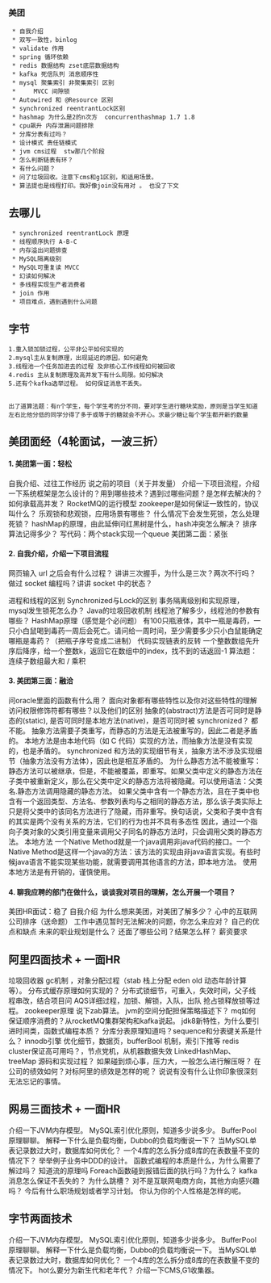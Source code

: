 ### 美团
     * 自我介绍
     * 双写一致性，binlog
     * validate 作用
     * spring 循环依赖
     * redis 数据结构 zset底层数据结构
     * kafka 死信队列 消息顺序性
     * mysql 聚集索引 非聚集索引 区别
     *     MVCC 间隙锁 
     * Autowired 和 @Resource 区别
     * synchronized reentrantLock区别
     * hashmap 为什么是2的n次方  concurrenthashmap 1.7 1.8
     * cpu飙升 内存泄漏问题排除
     * 分库分表有过吗？
     * 设计模式 责任链模式
     * jvm cms过程  stw那几个阶段
     * 怎么判断链表有环？
     * 有什么问题？
     * 问了垃圾回收。注意下cms和g1区别，和适用场景。
     * 算法提也是线程打印。我好像join没有用对 。 也没了下文
     
     
## 去哪儿
     * synchronized reentrantLock 原理
     * 线程顺序执行 A-B-C
     * 内存溢出问题排查
     * MySQL隔离级别
     * MySQL可重复读 MVCC
     * 幻读如何解决
     * 多线程实现生产者消费者
     * join 作用 
     * 项目难点，遇到遇到什么问题    


## 字节
    1.重入锁加锁过程，公平非公平如何实现的
    2.mysql主从复制原理，出现延迟的原因，如何避免
    3.线程池一个任务加进去的过程 及非核心工作线程如何被回收
    4.redis 主从复制原理及高并发下有什么局限。如何解决     
    5.还有个kafka选举过程。 如何保证消息不丢失。
    
    
    出了道算法题：有n个学生，每个学生考的分不同，要对学生进行糖块奖励，原则是当学生知道左右比他分低的同学分得了多于或等于的糖就会不开心。求最少糖让每个学生都开新的数量




    
## 美团面经（4轮面试，一波三折）
#### 1. 美团第一面：轻松
自我介绍、过往工作经历
说之前的项目（关于并发量）
介绍一下项目流程，介绍一下系统框架是怎么设计的？用到哪些技术？遇到过哪些问题？是怎样去解决的？
如何承载高并发？
RocketMQ的运行模型
zookeeper是如何保证一致性的，协议叫什么？
乐观锁和悲观锁，应用场景有哪些？
什么情况下会发生死锁，怎么处理死锁？
hashMap的原理，由此延伸问红黑树是什么，hash冲突怎么解决？
排序算法记得多少？
写代码：两个stack实现一个queue
美团第二面：紧张
#### 2. 自我介绍，介绍一下项目流程
网页输入 url 之后会有什么过程？
讲讲三次握手，为什么是三次？两次不行吗？
做过 socket 编程吗？讲讲 socket 中的状态？

进程和线程的区别
Synchronized与Lock的区别
事务隔离级别和实现原理，mysql发生锁死怎么办？
Java的垃圾回收机制
线程池了解多少，线程池的参数有哪些？
HashMap原理（感觉是个必问题）
有100只瓶液体，其中一瓶是毒药，一只小白鼠喝到毒药一周后会死亡。请问给一周时间，至少需要多少只小白鼠能确定哪瓶是毒药？（把瓶子序号变成二进制）
代码实现链表的反转
一个整数数组先升序后降序，给一个整数k，返回它在数组中的index，找不到的话返回-1
算法题：连续子数组最大和 / 乘积
#### 3. 美团第三面：融洽
问oracle里面的函数有什么用？
面向对象都有哪些特性以及你对这些特性的理解
访问权限修饰符都有哪些？以及他们的区别
抽象的(abstract)方法是否可同时是静态的(static), 是否可同时是本地方法(native)，是否可同时被 synchronized？
    都不能。
    抽象方法需要子类重写，而静态的方法是无法被重写的，因此二者是矛盾的。
    本地方法是由本地代码（如 C 代码）实现的方法，而抽象方法是没有实现的，也是矛盾的。
    synchronized 和方法的实现细节有关，抽象方法不涉及实现细节（抽象方法没有方法体），因此也是相互矛盾的。
    为什么静态方法不能被重写：
    静态方法可以被继承，但是，不能被覆盖，即重写。如果父类中定义的静态方法在子类中被重新定义，那么在父类中定义的静态方法将被隐藏。可以使用语法：父类名.静态方法调用隐藏的静态方法。
    如果父类中含有一个静态方法，且在子类中也含有一个返回类型、方法名、参数列表均与之相同的静态方法，那么该子类实际上只是将父类中的该同名方法进行了隐藏，而非重写。换句话说，父类和子类中含有的其实是两个没有关系的方法，它们的行为也并不具有多态性
    因此，通过一个指向子类对象的父类引用变量来调用父子同名的静态方法时，只会调用父类的静态方法。
    本地方法
    一个Native Method就是一个java调用非java代码的接口。一个Native Method是这样一个java的方法：该方法的实现由非java语言实现。有些时候java语言不能实现某些功能，就需要调用其他语言的方法，即本地方法。
    使用本地方法是有开销的，谨慎使用。
#### 4. 聊我应聘的部门在做什么，谈谈我对项目的理解，怎么开展一个项目？
美团HR面试：稳了
自我介绍
为什么想来美团，对美团了解多少？
心中的互联网公司排序（送命题）
工作中遇见暂时无法解决的问题，你怎么来应对？
自己的优点和缺点
未来的职业规划是什么？
还面了哪些公司？结果怎么样？
薪资要求


## 阿里四面技术 + 一面HR


垃圾回收器 gc机制 ，对象分配过程（stab 栈上分配 eden old 动态年龄计算等）。
分布式缓存原理如何实现的？
分布式锁细节，可重入，失效时间，父子线程串改，结合项目问
AQS详细过程，加锁、解锁，入队，出队 抢占锁释放锁等过程。
zookeeper原理 说下zab算法。
jvm的空间分配担保策略描述下？
mq如何保证顺序消费的？从rocketMQ集群架构和kafka说起。
jdk8新特性，为什么要引进时间类，函数式编程本质？
分库分表原理知道吗？sequence和分表键关系是什么？
innodb引擎 优化细节，数据页，bufferBool 机制，索引下推等
redis cluster保证高可用吗？，节点党机，从机器数据失效
LinkedHashMap、treeMap 源码和实现过程？
如果碰到烦心事，压力大，一般怎么进行解压呀？
在公司的绩效如何？对标阿里的绩效是怎样的呢？
说说有没有什么让你印象很深刻无法忘记的事情。


## 网易三面技术 + 一面HR
介绍一下JVM内存模型。
MySQL索引优化原则，知道多少说多少。
BufferPool原理聊聊。
解释一下什么是负载均衡，Dubbo的负载均衡说一下？
当MySQL单表记录数过大时，数据库如何优化？
一个4库的怎么拆分成8库的在表数量不变的情况下？
举举例子业务中DDD的设计。
函数式编程的本质是什么，为什么需要了解过吗？
知道流的原理吗 Foreach函数碰到报错后面的执行吗？为什么？
kafka消息怎么保证不丢失的？
为什么跳槽？
对不是互联网电商方向，其他方向感兴趣吗？
今后有什么职场规划或者学习计划。
你认为你的个人性格是怎样的呢。


## 字节两面技术
介绍一下JVM内存模型。
MySQL索引优化原则，知道多少说多少。
BufferPool原理聊聊。
解释一下什么是负载均衡，Dubbo的负载均衡说一下。
当MySQL单表记录数过大时，数据库如何优化？
一个4库的怎么拆分成8库的在表数量不变的情况下。
hot么要分为新生代和老年代？
介绍一下CMS,G1收集器。
